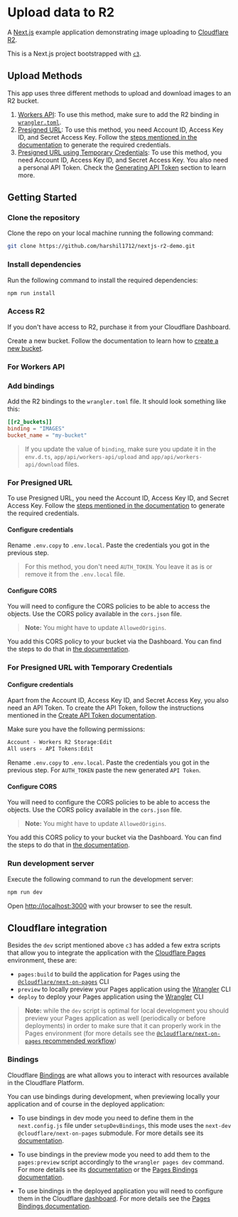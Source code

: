 # Upload data to R2

A [Next.js](https://nextjs.org/) example application demonstrating image uploading to [Cloudflare R2](https://developers.cloudflare.com/r2/).

This is a Next.js project bootstrapped with [`c3`](https://developers.cloudflare.com/pages/get-started/c3).

## Upload Methods

This app uses three different methods to upload and download images to an R2 bucket.

1. [Workers API](https://developers.cloudflare.com/r2/api/workers/): To use this method, make sure to add the R2 binding in [`wrangler.toml`](./wrangler.toml).
2. [Presigned URL](https://developers.cloudflare.com/r2/api/s3/presigned-urls/): To use this method, you need Account ID, Access Key ID, and Secret Access Key. Follow the [steps mentioned in the documentation](https://developers.cloudflare.com/r2/api/s3/tokens/) to generate the required credentials.
3. [Presigned URL using Temporary Credentials](https://developers.cloudflare.com/r2/api/s3/tokens/#temporary-access-credentials): To use this method, you need Account ID, Access Key ID, and Secret Access Key. You also need a personal API Token. Check the [Generating API Token](#configure-credentials-1) section to learn more.

## Getting Started

### Clone the repository

Clone the repo on your local machine running the following command:

```bash
git clone https://github.com/harshil1712/nextjs-r2-demo.git
```

### Install dependencies

Run the following command to install the required dependencies:

```bash
npm run install
```

### Access R2

If you don't have access to R2, purchase it from your Cloudflare Dashboard.

Create a new bucket. Follow the documentation to learn how to [create a new bucket](https://developers.cloudflare.com/r2/get-started/#2-create-a-bucket).

### For Workers API

### Add bindings

Add the R2 bindings to the `wrangler.toml` file. It should look something like this:

```toml
[[r2_buckets]]
binding = "IMAGES"
bucket_name = "my-bucket"
```

> If you update the value of `binding`, make sure you update it in the `env.d.ts`, `app/api/workers-api/upload` and `app/api/workers-api/download` files.

### For Presigned URL

To use Presigned URL, you need the Account ID, Access Key ID, and Secret Access Key. Follow the [steps mentioned in the documentation](https://developers.cloudflare.com/r2/api/s3/tokens/) to generate the required credentials.

#### Configure credentials

Rename `.env.copy` to `.env.local`. Paste the credentials you got in the previous step.

> For this method, you don't need `AUTH_TOKEN`. You leave it as is or remove it from the `.env.local` file.

#### Configure CORS

You will need to configure the CORS policies to be able to access the objects. Use the CORS policy available in the `cors.json` file.

> **Note:** You might have to update `AllowedOrigins`.

You add this CORS policy to your bucket via the Dashboard. You can find the steps to do that in [the documentation](https://developers.cloudflare.com/r2/buckets/cors/#add-cors-policies-from-the-dashboard).

### For Presigned URL with Temporary Credentials

#### Configure credentials

Apart from the Account ID, Access Key ID, and Secret Access Key, you also need an API Token. To create the API Token, follow the instructions mentioned in the [Create API Token documentation](https://developers.cloudflare.com/fundamentals/api/get-started/create-token/).

Make sure you have the following permissions:

```txt
Account - Workers R2 Storage:Edit
All users - API Tokens:Edit
```

Rename `.env.copy` to `.env.local`. Paste the credentials you got in the previous step. For `AUTH_TOKEN` paste the new generated `API Token`.

#### Configure CORS

You will need to configure the CORS policies to be able to access the objects. Use the CORS policy available in the `cors.json` file.

> **Note:** You might have to update `AllowedOrigins`.

You add this CORS policy to your bucket via the Dashboard. You can find the steps to do that in [the documentation](https://developers.cloudflare.com/r2/buckets/cors/#add-cors-policies-from-the-dashboard).

### Run development server

Execute the following command to run the development server:

```bash
npm run dev
```

Open [http://localhost:3000](http://localhost:3000) with your browser to see the result.

## Cloudflare integration

Besides the `dev` script mentioned above `c3` has added a few extra scripts that allow you to integrate the application with the [Cloudflare Pages](https://pages.cloudflare.com/) environment, these are:

- `pages:build` to build the application for Pages using the [`@cloudflare/next-on-pages`](https://github.com/cloudflare/next-on-pages) CLI
- `preview` to locally preview your Pages application using the [Wrangler](https://developers.cloudflare.com/workers/wrangler/) CLI
- `deploy` to deploy your Pages application using the [Wrangler](https://developers.cloudflare.com/workers/wrangler/) CLI

> **Note:** while the `dev` script is optimal for local development you should preview your Pages application as well (periodically or before deployments) in order to make sure that it can properly work in the Pages environment (for more details see the [`@cloudflare/next-on-pages` recommended workflow](https://github.com/cloudflare/next-on-pages/blob/05b6256/internal-packages/next-dev/README.md#recommended-workflow))

### Bindings

Cloudflare [Bindings](https://developers.cloudflare.com/pages/functions/bindings/) are what allows you to interact with resources available in the Cloudflare Platform.

You can use bindings during development, when previewing locally your application and of course in the deployed application:

- To use bindings in dev mode you need to define them in the `next.config.js` file under `setupDevBindings`, this mode uses the `next-dev` `@cloudflare/next-on-pages` submodule. For more details see its [documentation](https://github.com/cloudflare/next-on-pages/blob/05b6256/internal-packages/next-dev/README.md).

- To use bindings in the preview mode you need to add them to the `pages:preview` script accordingly to the `wrangler pages dev` command. For more details see its [documentation](https://developers.cloudflare.com/workers/wrangler/commands/#dev-1) or the [Pages Bindings documentation](https://developers.cloudflare.com/pages/functions/bindings/).

- To use bindings in the deployed application you will need to configure them in the Cloudflare [dashboard](https://dash.cloudflare.com/). For more details see the [Pages Bindings documentation](https://developers.cloudflare.com/pages/functions/bindings/).
